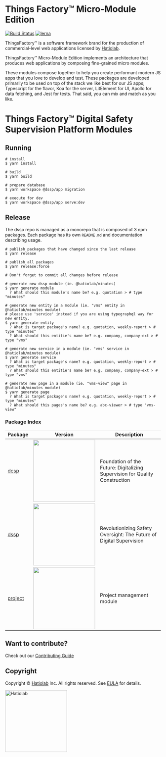[comment]: # 'NOTE: This file is generated and should not be modify directly. Update `templates/ROOT_README.hbs.md` instead'

# Things Factory&trade; Micro-Module Edition

[![Build Status](https://travis-ci.org/hatiolab/dssp.svg?branch=master)](https://travis-ci.org/hatiolab/dssp)
[![lerna](https://img.shields.io/badge/maintained%20with-lerna-cc00ff.svg)](https://lernajs.io/)

ThingsFactory&trade; is a software framework brand for the production of commercial-level web applications licensed by [Hatiolab](https://www.hatiolab.com).

ThingsFactory&trade; Micro-Module Edition implements an architecture that produces web applications by composing fine-grained micro modules.

These modules compose together to help you create performant modern JS apps that you love to develop and test. These packages are developed primarily to be used on top of the stack we like best for our JS apps; Typescript for the flavor, Koa for the server, LitElement for UI, Apollo for data fetching, and Jest for tests. That said, you can mix and match as you like.

# Things Factory&trade; Digital Safety Supervision Platform Modules

## Running

```
# install
$ yarn install

# build
$ yarn build

# prepare database
$ yarn workspace @dssp/app migration

# execute for dev
$ yarn workspace @dssp/app serve:dev
```

## Release

The dssp repo is managed as a monorepo that is composed of 3 npm packages.
Each package has its own `README.md` and documentation describing usage.

```
# publish packages that have changed since the last release
$ yarn release

# publish all packages
$ yarn release:force

# Don't forget to commit all changes before release
```

```
# generate new dssp module (ie. @hatiolab/minutes)
$ yarn generate module
  ? What should this module's name be? e.g. quotation > # type "minutes"

# generate new entity in a module (ie. "vms" entity in @hatiolab/minutes module)
# please use 'service' instead if you are using typegraphql way for new entity.
$ yarn generate entity
  ? What is target package's name? e.g. quotation, weekly-report > # type "minutes"
  ? What should this entitie's name be? e.g. company, company-ext > # type "vms"

# generate new service in a module (ie. "vms" service in @hatiolab/minutes module)
$ yarn generate service
  ? What is target package's name? e.g. quotation, weekly-report > # type "minutes"
  ? What should this entitie's name be? e.g. company, company-ext > # type "vms"

# generate new page in a module (ie. "vms-view" page in @hatiolab/minutes module)
$ yarn generate page
  ? What is target package's name? e.g. quotation, weekly-report > # type "minutes"
  ? What should this pages's name be? e.g. abc-viewer > # type "vms-view"
```

### Package Index

| Package | Version | Description |
| ------- | ------- | ----------- |
| [dcsp](packages/dcsp) | <a href="https://badge.fury.io/js/%40dssp%2Fdcsp"><img src="https://badge.fury.io/js/%40dssp%2Fdcsp.svg" width="200px" /></a> | Foundation of the Future: Digitalizing Supervision for Quality Construction |
| [dssp](packages/dssp) | <a href="https://badge.fury.io/js/%40dssp%2Fdssp"><img src="https://badge.fury.io/js/%40dssp%2Fdssp.svg" width="200px" /></a> | Revolutionizing Safety Oversight: The Future of Digital Supervision |
| [project](packages/project) | <a href="https://badge.fury.io/js/%40dssp%2Fproject"><img src="https://badge.fury.io/js/%40dssp%2Fproject.svg" width="200px" /></a> | Project management module |

## Want to contribute?

Check out our [Contributing Guide](./.github/CONTRIBUTING.md)

## Copyright

Copyright © [Hatiolab](https://www.hatiolab.com/) Inc. All rights reserved.
See [EULA](EULA.md) for details.

<a href="http://www.hatiolab.com/"><img src="https://www.hatiolab.com/assets/img/logo.png" alt="Hatiolab" width="200" /></a>
